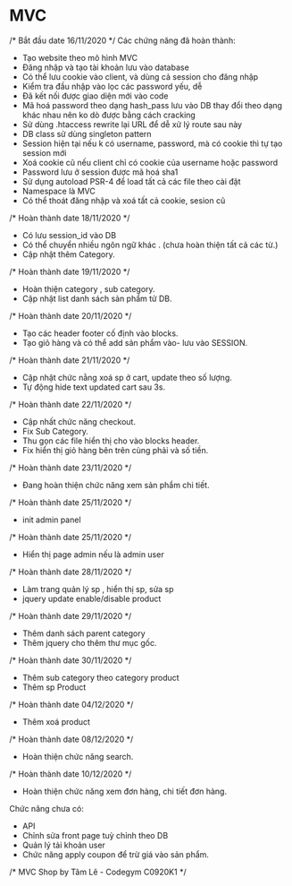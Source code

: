 # MVC

/* Bắt đầu date 16/11/2020 */
Các chứng năng đã hoàn thành:
- Tạo website theo mô hình MVC
- Đăng nhập và tạo tài khoản lưu vào database
- Có thể lưu cookie vào client, và dùng cả session cho đăng nhập
- Kiểm tra đầu nhập vào lọc các password yếu, dễ
- Đã kết nối được giao diện mới vào code
- Mã hoá password theo dạng hash_pass lưu vào DB thay đổi theo dạng khác nhau nên ko dò được bằng cách cracking
- Sử dùng .htaccess rewrite lại URL để dễ xử lý route sau này
- DB class sử dùng singleton pattern
- Session hiện tại nếu k có username, password, mà có cookie thì tự tạo session mới
- Xoá cookie cũ nếu client chỉ có cookie của username hoặc password
- Password lưu ở session được mã hoá sha1
- Sử dụng autoload PSR-4 để load tất cả các file theo cài đặt
- Namespace là MVC
- Có thể thoát đăng nhập và xoá tất cả cookie, sesion cũ

/* Hoàn thành date 18/11/2020 */
- Có lưu session_id vào DB
- Có thể chuyển nhiều ngôn ngữ khác . (chưa hoàn thiện tất cả các từ.)
- Cập nhật thêm Category.

/* Hoàn thành date 19/11/2020 */
- Hoàn thiện category , sub category. 
- Cập nhật list danh sách sản phẩm tử DB.

/* Hoàn thành date 20/11/2020 */
- Tạo các header footer cố định vào blocks.
- Tạo giỏ hàng và có thể add sản phẩm vào- lưu vào SESSION.

/* Hoàn thành date 21/11/2020 */
- Cập nhật chức nằng xoá sp ở cart, update theo số lượng.
- Tự động hide text updated cart sau 3s.

/* Hoàn thành date 22/11/2020 */
- Cập nhất chức năng checkout.
- Fix Sub Category.
- Thu gọn các file hiển thị cho vào blocks header.
- Fix hiển thị giỏ hàng bên trên cùng phải và số tiền.

/* Hoàn thành date 23/11/2020 */
- Đang hoàn thiện chức năng xem sản phẩm chi tiết.

/* Hoàn thành date 25/11/2020 */
- init admin panel

/* Hoàn thành date 25/11/2020 */
- Hiển thị page admin nếu là admin user

/* Hoàn thành date 28/11/2020 */
- Làm trang quản lý sp , hiển thị sp, sửa sp
- jquery update enable/disable product

/* Hoàn thành date 29/11/2020 */
- Thêm danh sách parent category
- Thêm jquery cho thêm thư mục gốc.

/* Hoàn thành date 30/11/2020 */
- Thêm sub category theo category product
- Thêm sp Product

/* Hoàn thành date 04/12/2020 */
- Thêm xoá product

/* Hoàn thành date 08/12/2020 */
- Hoàn thiện chức năng search.

/* Hoàn thành date 10/12/2020 */
- Hoàn thiện chức năng xem đơn hàng, chi tiết đơn hàng.


Chức năng chưa có:
- API
- Chỉnh sửa front page tuỳ chỉnh theo DB
- Quản lý tải khoản user
- Chức năng apply coupon để trừ giá vào sản phẩm.



/* MVC Shop by Tâm Lê - Codegym C0920K1 */

